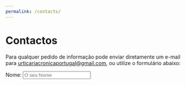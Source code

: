 ```yaml
---
permalink: /contacts/
---
```


# Contactos

Para qualquer pedido de informação pode enviar diretamente um e-mail para <a href="mailto:urticariacronicaportugal@gmail.com">urticariacronicaportugal@gmail.com</a>, ou utilize o formulário abaixo:

<form 
    action=”mailto:urticariacronicaportugal@gmail.com” 
    method=”POST” 
    enctype=”multipart/form-data” 
    name=”EmailForm”
>
<!-- <div class="form-column"> -->
    <label class="required">
    Nome: 
    <input type=”text” size=”19″ name=”ContactName” placeholder="O seu Nome">
    </label>
    <!-- <br>
    <br>
    <label class="required">
    E-mail: 
    <input type=”text” size=”19″ name=ContactEmail placeholder="O seu e-mail">
    </label>
    <br>
    <br>
    <label class="required">
    Assunto: 
    <input type=”text” size=”19″ name=MessageTitle placeholder="O assunto"> -->
    </label>
<!-- </div>
<div class="form-column"> -->
    <!-- Message:
    <br> 
    <textarea name=Message rows=”30″ cols=”20″ placeholder="A sua mensagem">
    </textarea> -->
<!-- </div> -->
<!-- <div class="g-recaptcha" data-sitekey="6LfrFZ8cAAAAAP9SaqZdAfFMNQVw_U02hRabQYrf"></div>
<button type="submit">Enviar</button> -->
</form>


<!--js-->
<script src='https://www.google.com/recaptcha/api.js'></script>

